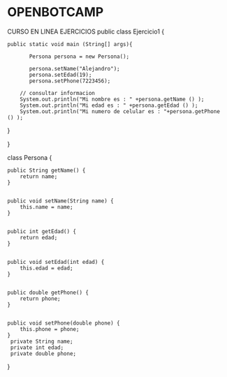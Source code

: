 # OPENBOTCAMP
CURSO EN LINEA EJERCICIOS
public class Ejercicio1 {
    
    public static void main (String[] args){
      
           Persona persona = new Persona();
        
           persona.setName("Alejandro");
           persona.setEdad(19);
           persona.setPhone(7223456);
       
        // consultar informacion 
        System.out.println("Mi nombre es : " +persona.getName () );
        System.out.println("Mi edad es : " +persona.getEdad () );
        System.out.println("Mi numero de celular es : "+persona.getPhone () );
        
}
    
}

class Persona {

    
    public String getName() {
        return name;
    }

   
    public void setName(String name) {
        this.name = name;
    }

   
    public int getEdad() {
        return edad;
    }

    
    public void setEdad(int edad) {
        this.edad = edad;
    }

   
    public double getPhone() {
        return phone;
    }

    
    public void setPhone(double phone) {
        this.phone = phone;
    }
     private String name;
     private int edad;
     private double phone;
   
}


